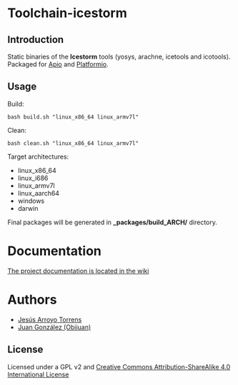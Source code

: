 # Toolchain-icestorm

## Introduction

Static binaries of the **Icestorm** tools (yosys, arachne, icetools and icotools). Packaged for [Apio](https://github.com/FPGAwars/apio) and [Platformio](http://platformio.org/).

## Usage

Build:

```
bash build.sh "linux_x86_64 linux_armv7l"
```

Clean:

```
bash clean.sh "linux_x86_64 linux_armv7l"
```

Target architectures:
* linux_x86_64
* linux_i686
* linux_armv7l
* linux_aarch64
* windows
* darwin

Final packages will be generated in **\_packages/build_ARCH/** directory.

# Documentation

[The project documentation is located in the wiki](https://github.com/FPGAwars/toolchain-icestorm/wiki)

# Authors

* [Jesús Arroyo Torrens](https://github.com/Jesus89)
* [Juan González (Obijuan)](https://github.com/Obijuan)

## License

Licensed under a GPL v2 and [Creative Commons Attribution-ShareAlike 4.0 International License](http://creativecommons.org/licenses/by-sa/4.0/)
